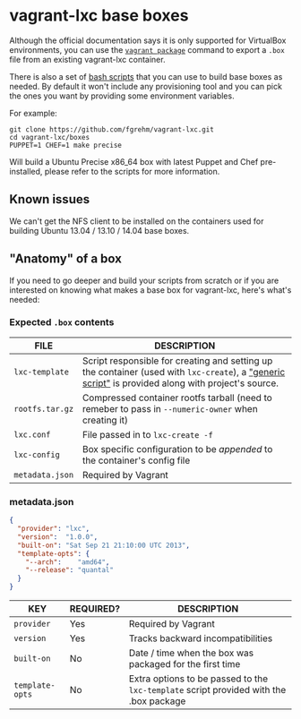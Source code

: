 # vagrant-lxc base boxes

Although the official documentation says it is only supported for VirtualBox
environments, you can use the [`vagrant package`](http://docs.vagrantup.com/v2/cli/package.html)
command to export a `.box` file from an existing vagrant-lxc container.

There is also a set of [bash scripts](https://github.com/fgrehm/vagrant-lxc/tree/master/boxes)
that you can use to build base boxes as needed. By default it won't include any
provisioning tool and you can pick the ones you want by providing some environment
variables.

For example:

```
git clone https://github.com/fgrehm/vagrant-lxc.git
cd vagrant-lxc/boxes
PUPPET=1 CHEF=1 make precise
```

Will build a Ubuntu Precise x86_64 box with latest Puppet and Chef pre-installed, please refer to the scripts for more information.

## Known issues

We can't get the NFS client to be installed on the containers used for building
Ubuntu 13.04 / 13.10 / 14.04 base boxes.

## "Anatomy" of a box

If you need to go deeper and build your scripts from scratch or if you are interested
on knowing what makes a base box for vagrant-lxc, here's what's needed:

### Expected `.box` contents

| FILE            | DESCRIPTION |
| ---             | ---         |
| `lxc-template`  | Script responsible for creating and setting up the container (used with `lxc-create`), a ["generic script"]() is provided along with project's source. |
| `rootfs.tar.gz` | Compressed container rootfs tarball (need to remeber to pass in `--numeric-owner` when creating it) |
| `lxc.conf`      | File passed in to `lxc-create -f` |
| `lxc-config`    | Box specific configuration to be _appended_ to the container's config file |
| `metadata.json` | Required by Vagrant |

### metadata.json

```json
{
  "provider": "lxc",
  "version":  "1.0.0",
  "built-on": "Sat Sep 21 21:10:00 UTC 2013",
  "template-opts": {
    "--arch":    "amd64",
    "--release": "quantal"
  }
}
```

| KEY             | REQUIRED? | DESCRIPTION |
| ---             | ---       | ---         |
| `provider`      | Yes       | Required by Vagrant |
| `version`       | Yes       | Tracks backward incompatibilities |
| `built-on`      | No        | Date / time when the box was packaged for the first time |
| `template-opts` | No        | Extra options to be passed to the `lxc-template` script provided with the .box package |
